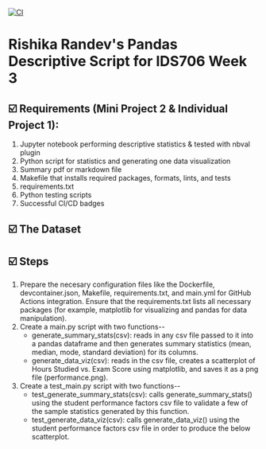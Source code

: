 [![CI](https://github.com/nogibjj/Rishika_Randev_MiniProject_1/actions/workflows/hello.yml/badge.svg)](https://github.com/nogibjj/Rishika_Randev_MiniProject_1/actions/workflows/hello.yml)

# Rishika Randev's Pandas Descriptive Script for IDS706 Week 3

## ☑️ Requirements (Mini Project 2 & Individual Project 1):
1. Jupyter notebook performing descriptive statistics & tested with nbval plugin
2. Python script for statistics and generating one data visualization
3. Summary pdf or markdown file
4. Makefile that installs required packages, formats, lints, and tests
5. requirements.txt
6. Python testing scripts
7. Successful CI/CD badges

## ☑️ The Dataset


## ☑️ Steps
1. Prepare the necesary configuration files like the Dockerfile, devcontainer.json, Makefile, requirements.txt, and main.yml for GitHub Actions integration. Ensure that the requirements.txt lists all necessary packages (for example, matplotlib for visualizing and pandas for data manipulation).
2. Create a main.py script with two functions--
   * generate_summary_stats(csv): reads in any csv file passed to it into a pandas dataframe and then generates summary statistics (mean, median, mode, standard deviation) for its columns.
   * generate_data_viz(csv): reads in the csv file, creates a scatterplot of Hours Studied vs. Exam Score using matplotlib, and saves it as a png file (performance.png).
3. Create a test_main.py script with two functions--
   * test_generate_summary_stats(csv): calls generate_summary_stats() using the student performance factors csv file to validate a few of the sample statistics generated by this function.
   * test_generate_data_viz(csv): calls generate_data_viz() using the student performance factors csv file in order to produce the below scatterplot.
   


